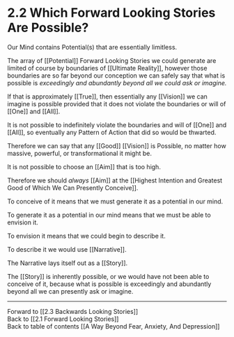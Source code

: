# 2.2 Which Forward Looking Stories Are Possible?

Our Mind contains Potential(s) that are essentially limitless. 

The array of [[Potential]] Forward Looking Stories we could generate are limited of course by boundaries of [[Ultimate Reality]], however those boundaries are so far beyond our conception we can safely say that what is possible is _exceedingly and abundantly beyond all we could ask or imagine._  

If that is approximately [[True]], then essentially any [[Vision]] we can imagine is possible provided that it does not violate the boundaries or will of [[One]] and [[All]]. 

It is not possible to indefinitely violate the boundaries and will of [[One]] and [[All]], so eventually any Pattern of Action that did so would be thwarted. 

Therefore we can say that any [[Good]] [[Vision]] is Possible, no matter how massive, powerful, or transformational it might be. 

It is not possible to choose an [[Aim]] that is too high. 

Therefore we should _always_ [[Aim]] at the [[Highest Intention and Greatest Good of Which We Can Presently Conceive]].  

To conceive of it means that we must generate it as a potential in our mind.  

To generate it as a potential in our mind means that we must be able to envision it. 

To envision it means that we could begin to describe it. 

To describe it we would use [[Narrative]]. 

The Narrative lays itself out as a [[Story]]. 

The [[Story]] is inherently possible, or we would have not been able to conceive of it, because what is possible is exceedingly and abundantly beyond all we can presently ask or imagine. 

___

Forward to [[2.3 Backwards Looking Stories]]          
Back to [[2.1 Forward Looking Stories]]        
Back to table of contents [[A Way Beyond Fear, Anxiety, And Depression]]    

